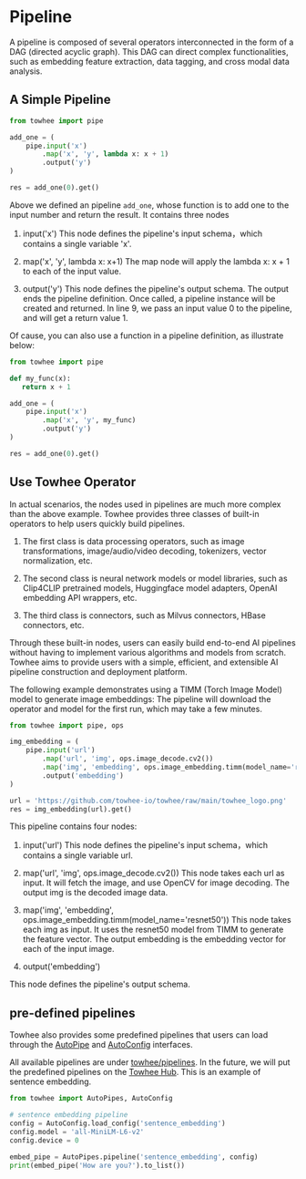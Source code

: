 # Pipeline
A pipeline is composed of several operators interconnected in the form of a DAG (directed acyclic graph). This DAG can direct complex functionalities, such as embedding feature extraction, data tagging, and cross modal data analysis.

## A Simple Pipeline 

```python
from towhee import pipe

add_one = (
    pipe.input('x')
        .map('x', 'y', lambda x: x + 1)
        .output('y')
)

res = add_one(0).get()
```
Above we defined an pipeline `add_one`, whose function is to add one to the input number and return the result. It contains three nodes

1. input('x')
This node defines the pipeline's input schema，which contains a single variable 'x'.

2. map('x', 'y', lambda x: x+1)
The map node will apply the lambda x: x + 1 to each of the input value.

3. output('y')
  This node defines the pipeline's output schema. The output ends the pipeline definition. Once called, a pipeline instance will be created and returned.
In line 9, we pass an input value 0 to the pipeline, and will get a return value 1. 

Of cause, you can also use a function in a pipeline definition, as illustrate below:

```python
from towhee import pipe

def my_func(x):
   return x + 1

add_one = (
    pipe.input('x')
        .map('x', 'y', my_func)
        .output('y')
)

res = add_one(0).get()
```
## Use Towhee Operator
In actual scenarios, the nodes used in pipelines are much more complex than the above example. Towhee provides three classes of built-in operators to help users quickly build pipelines.

1. The first class is data processing operators, such as image transformations, image/audio/video decoding, tokenizers, vector normalization, etc.

2. The second class is neural network models or model libraries, such as Clip4CLIP pretrained models, Huggingface model adapters, OpenAI embedding API wrappers, etc.

3. The third class is connectors, such as Milvus connectors, HBase connectors, etc.

Through these built-in nodes, users can easily build end-to-end AI pipelines without having to implement various algorithms and models from scratch. Towhee aims to provide users with a simple, efficient, and extensible AI pipeline construction and deployment platform. 


The following example demonstrates using a TIMM (Torch Image Model) model to generate image embeddings:
The pipeline will download the operator and model for the first run, which may take a few minutes. 
```python
from towhee import pipe, ops

img_embedding = (
    pipe.input('url')
        .map('url', 'img', ops.image_decode.cv2())
        .map('img', 'embedding', ops.image_embedding.timm(model_name='resnet50'))
        .output('embedding')
)

url = 'https://github.com/towhee-io/towhee/raw/main/towhee_logo.png'
res = img_embedding(url).get()
```
This pipeline contains four nodes:

1. input('url')
  This node defines the pipeline's input schema，which contains a single variable url.

2. map('url', 'img', ops.image_decode.cv2())
This node takes each url as input. It will fetch the image, and use OpenCV for image decoding. The output img is the decoded image data.

3. map('img', 'embedding', ops.image_embedding.timm(model_name='resnet50'))
This node takes each img as input. It uses the resnet50 model from TIMM to generate the feature vector. The output embedding is the embedding vector for each of the input image.

4. output('embedding')

This node defines the pipeline's output schema.

## pre-defined pipelines
Towhee also provides some predefined pipelines that users can load through the [AutoPipe](https://github.com/towhee-io/towhee/blob/main/towhee/runtime/auto_pipes.py) and [AutoConfig](https://github.com/towhee-io/towhee/blob/main/towhee/runtime/auto_config.py) interfaces.

All available pipelines are under [towhee/pipelines](https://github.com/towhee-io/towhee/tree/main/towhee/pipelines).
In the future, we will put the predefined pipelines on the [Towhee Hub](https://towhee.io/).
This is an example of sentence embedding.
```python
from towhee import AutoPipes, AutoConfig

# sentence embedding pipeline
config = AutoConfig.load_config('sentence_embedding')
config.model = 'all-MiniLM-L6-v2'
config.device = 0

embed_pipe = AutoPipes.pipeline('sentence_embedding', config)
print(embed_pipe('How are you?').to_list())
```
